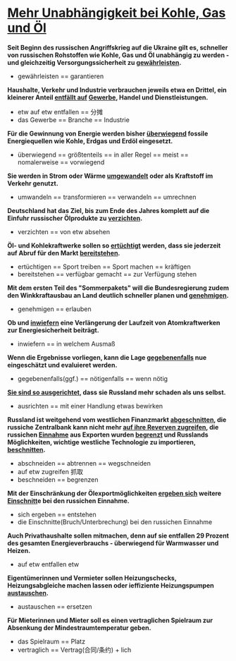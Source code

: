 # [Mehr Unabhängigkeit bei Kohle, Gas und Öl](https://www.bundesregierung.de/breg-de/themen/klimaschutz/faq-energiesicherheit-2067498)

**Seit Beginn des russischen Angriffskrieg auf die Ukraine gilt es, schneller von russischen Rohstoffen wie Kohle, Gas und Öl unabhängig zu werden - und gleichzeitig Versorgungssicherheit zu <u>gewährleisten</u>.**

* gewährleisten == garantieren

**Haushalte, Verkehr und Industrie verbrauchen jeweils etwa en Drittel, ein kleinerer Anteil <u>entfällt auf</u> <u>Gewerbe</u>, Handel und Dienstleistungen.**

* etw auf etw entfallen == 分摊
* das Gewerbe == Branche == Industrie

**Für die Gewinnung von Energie werden bisher <u>überwiegend</u> fossile Energiequellen wie Kohle, Erdgas und Erdöl eingesetzt.**

* überwiegend == größtenteils == in aller Regel == meist == nomalerweise == vorwiegend

**Sie werden in Strom oder Wärme <u>umgewandelt</u> oder als Kraftstoff im Verkehr genutzt.**

* umwandeln == transformieren == verwandeln == umrechnen

**Deutschland hat das Ziel, bis zum Ende des Jahres komplett auf die Einfuhr russischer Ölprodukte zu <u>verzichten</u>.**

* verzichten == von etw absehen

**Öl- und Kohlekraftwerke sollen so <u>ertüchtigt</u> werden, dass sie jederzeit auf Abruf für den Markt <u>bereitstehen</u>.**

* ertüchtigen == Sport treiben == Sport machen == kräftigen
* bereitstehen == verfügbar gemacht == zur Verfügung stehen

**Mit dem ersten Teil des "Sommerpakets" will die Bundesregierung zudem den Winkkraftausbau an Land deutlich schneller planen und <u>genehmigen</u>.**

* genehmigen == erlauben

**Ob und <u>inwiefern</u> eine Verlängerung der Laufzeit von Atomkraftwerken zur Energiesicherheit beiträgt.**

* inwiefern == in welchem Ausmaß

**Wenn die Ergebnisse vorliegen, kann die Lage <u>gegebenenfalls</u> nue eingeschätzt und evaluieret werden.**

* gegebenenfalls(ggf.) == nötigenfalls == wenn nötig

**<u>Sie sind so ausgerichtet</u>, dass sie Russland mehr schaden als uns selbst.**

* ausrichten == mit einer Handlung etwas bewirken

**Russland ist weitgehend vom westlichen Finanzmarkt <u>abgeschnitten</u>, die russiche Zentralbank kann nicht mehr <u>auf ihre Reverven zugreifen</u>, die russichen <u>Einnahme</u> aus Exporten wurden <u>begrenzt</u> und Russlands Möglichkeiten, wichtige westliche Technologie zu importieren, <u>beschnitten</u>.**

* abschneiden == abtrennen == wegschneiden
* auf etw zugreifen 抓取
* beschneiden == begrenzen

**Mit der Einschränkung der Ölexportmöglichkeiten <u>ergeben sich</u> weitere <u>Einschnitt</u>e bei den russichen Einnahme.**

* sich ergeben == entstehen
* die Einschnitte(Bruch/Unterbrechung) bei den russichen Einnahme

**Auch Privathaushalte sollen mitmachen, denn auf sie entfallen 29 Prozent des gesamten Energieverbrauchs - überwiegend für Warmwasser und Heizen.**

* auf etw entfallen etw

**Eigentümerinnen und Vermieter sollen Heizungschecks, Heizungsabgleiche machen lassen oder ieffiziente Heizungspumpen <u>austauschen</u>.**

* austauschen == ersetzen

**Für Mieterinnen und Mieter soll es einen vertraglichen Spielraum zur Absenkung der Mindestraumtemperatur geben.**

* das Spielraum == Platz
* vertraglich == Vertrag(合同/条约) + lich
